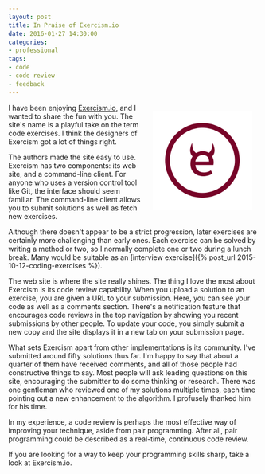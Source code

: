 ```yaml
---
layout: post
title: In Praise of Exercism.io
date: 2016-01-27 14:30:00
categories:
- professional
tags:
- code
- code review
- feedback
---
```


<img src="/assets/exercism_logo.svg" style="float:right; margin:1em; width:200px" />

I have been enjoying [Exercism.io](http://exercism.io), and I wanted to share
the fun with you. The site's name is a playful take on the term code exercises.
I think the designers of Exercism got a lot of things right.

The authors made the site easy to use. Exercism has two components: its web
site, and a command-line client. For anyone who uses a version control tool like
Git, the interface should seem familiar. The command-line client allows you to
submit solutions as well as fetch new exercises.

Although there doesn't appear to be a strict progression, later exercises are
certainly more challenging than early ones. Each exercise can be solved by
writing a method or two, so I normally complete one or two during a lunch break.
Many would be suitable as an [interview exercise]({% post_url 2015-10-12-coding-exercises %}).

The web site is where the site really shines. The thing I love the most about
Exercism is its code review capability. When you upload a solution to an
exercise, you are given a URL to your submission. Here, you can see your code as
well as a comments section. There's a notification feature that encourages code
reviews in the top navigation by showing you recent submissions by other people.
To update your code, you simply submit a new copy and the site displays it in a
new tab on your submission page.

What sets Exercism apart from other implementations is its community. I've
submitted around fifty solutions thus far. I'm happy to say that about a quarter
of them have received comments, and all of those people had constructive things
to say. Most people will ask leading questions on this site, encouraging the
submitter to do some thinking or research. There was one gentleman who reviewed
one of my solutions multiple times, each time pointing out a new enhancement to
the algorithm. I profusely thanked him for his time.

In my experience, a code review is perhaps the most effective way of improving
your technique, aside from pair programming. After all, pair programming could
be described as a real-time, continuous code review.

If you are looking for a way to keep your programming skills sharp, take a look
at Exercism.io.
